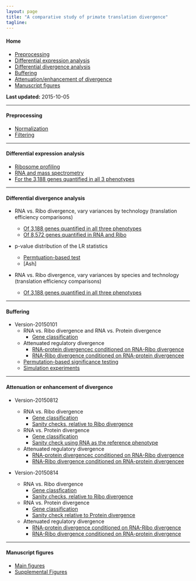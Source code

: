 ```yaml
---
layout: page
title: "A comparative study of primate translation divergence"
tagline: 
---
```


#### Home
  * [Preprocessing](#preprocessing)
  * [Differential expression analysis](#differential-expression)
  * [Differential divergence analysis](#differential-divergence)
  * [Buffering](#buffering)
  * [Attenuation/enhancement of divergence](#attenuation-divergence)
  * [Manuscript figures](#manuscript)

**Last updated:** 2015-10-05 

---

#### Preprocessing <a id = 'preprocessing'></a>

* [Normalization](pages/upcoming.html)
* [Filtering](pages/upcoming.html)

---

#### Differential expression analysis <a id = 'differential-expression'></a>

* [Ribosome profiling](project/analysis/DE-ribo.html)
* [RNA and mass spectrometry](pages/upcoming.html)
* [For the 3,188 genes quantified in all 3 phenotypes](pages/upcoming.html)

---

#### Differential divergence analysis <a id = 'differential-divergence'></a>

* RNA vs. Ribo divergence, vary variances by technology (translation efficiency comparisons)
    * [Of 3,188 genes quantified in all three phenotypes](project/analysis/compare-ribo-rna-divergence.html)
    * [Of 8,572 genes quantified in RNA and Ribo](project/analysis/compare-ribo-rna-quantified-in-sequencing.html)

* p-value distribution of the LR statistics
    * [Permtuation-based test](project/analysis/permutation-interaction-test.html)
    * [Ash]

* RNA vs. Ribo divergence, vary variances by species and technology (translation efficiency comparisons)
    * [Of 3,188 genes quantified in all three phenotypes](project/analysis/compare-ribo-rna-species-variance.html)

---

#### Buffering <a id = 'buffering'></a>

* Version-20150101
    * RNA vs. Ribo divergence and RNA vs. Protein divergence
        * [Gene classification](project/analysis/rna-ribo-pro-buffering.html)
    * Attenuated regulatory divergence
        * [RNA-protein divergencec conditioned on RNA-Ribo divergence](project/analysis/TE-genes-ribo-pro-buffering.html)
        * [RNA-Ribo divergence conditioned on RNA-protein divergencee](project/analysis/buffering-rna-pro-v2.html)
	* [Permutation-based significance testing](project/analysis/null-data-1000.html)
	* [Simulation experiments](project/analysis/divergence-table-simulate.html)

---

#### Attenuation or enhancement of divergence <a id = 'attenuation-divergence'></a>

* Version-20150812
    * RNA vs. Ribo divergence
        * [Gene classification](project/analysis/compare-ribo-rna-direction-20150812.html)
        * [Sanity checks, relative to Ribo divergence](project/analysis/divergence-check-ribo-ref-20150812.html)
    * RNA vs. Protein divergence
        * [Gene classification](project/analysis/compare-rna-pro-divergence-20150812.html)
        * [Sanity check using RNA as the reference phenotype](project/analysis/divergence-check-pro-ref-20150812.html)
    * Attenuated regulatory divergence
        * [RNA-protein divergencec conditioned on RNA-Ribo divergence](project/analysis/translation-efficiency-protein-divergence-20150814.html)
        * [RNA-Ribo divergence conditioned on RNA-protein divergencee](project/analysis/translation-divergence-rna-protein-divergence-20150812.html)

* Version-20150814
    * RNA vs. Ribo divergence 
        * [Gene classfication](project/analysis/compare-ribo-rna-direction-20150814.html)
        * [Sanity checks, relative to Ribo divergence](project/analysis/divergence-check-ribo-ref-20150814.html)
    * RNA vs. Protein divergence
        * [Gene classification](project/analysis/compare-rna-pro-divergence-20150814.html)
        * [Sanity check relative to Protein divergence](project/analysis/divergence-check-pro-ref-20150814.html)
    * Attenuated regulatory divergence
        * [RNA-protein divergence conditioned on RNA-Ribo divergence](project/analysis/translation-efficiency-protein-divergence-20150814.html)
        * [RNA-Ribo divergence conditioned on RNA-protein divergence](project/analysis/translation-divergence-rna-protein-divergence-20150814.html)

---

#### Manuscript figures <a id = 'manuscript'></a>

* [Main figures](pages/upcoming.html)
* [Supplemental Figures](pages/upcoming.html)

